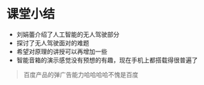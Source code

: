 # 课堂小结

- 刘娟蕾介绍了人工智能的无人驾驶部分
- 探讨了无人驾驶面对的难题
- 希望对原理的讲授可以再增加一些
- 智能音箱的演示感觉没有预想的有趣，现在手机上都搭载得很普遍了

> 百度产品的弹广告能力哈哈哈哈不愧是百度

